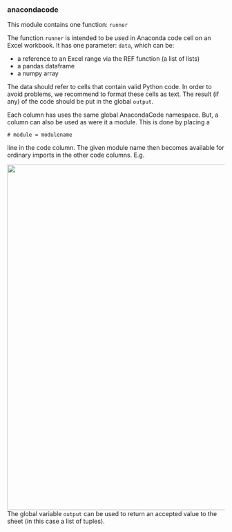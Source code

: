 ### anacondacode

This module contains one function: `runner`

The function `runner` is intended to be used in Anaconda code cell on an Excel workbook.
It has one parameter: `data`, which can be:

- a reference to an Excel range via the REF function (a list of lists)
- a pandas dataframe
- a numpy array

The data should refer to cells that contain valid Python code. In order to avoid problems, we recommend
to format these cells as text.
The result (if any) of the code should be put in the global `output`.

Each column has uses the same global AnacondaCode namespace. 
But, a column can also be used as were it a module. This is done by placing a

```# module = modulename```

line in the code column.
The given module name then becomes available for ordinary imports in the other code columns.
E.g.

<img src="https://www.salabim.org/anacondacode/anacondacode_manual.png" width=800 align=left>



The global variable `output` can be used to return an accepted value to the sheet (in this case a list of tuples).
